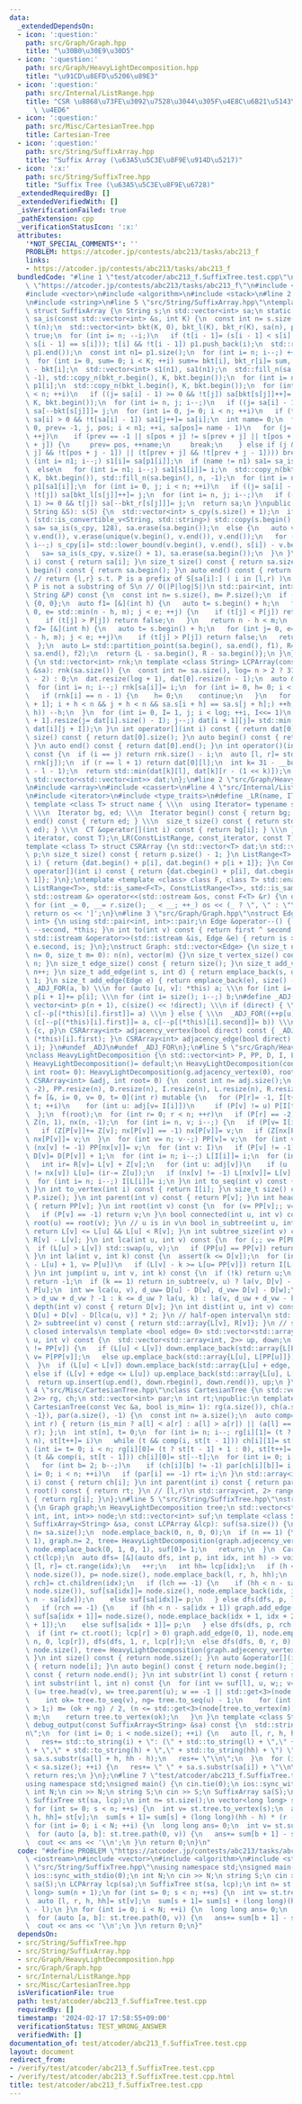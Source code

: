 ```yaml
---
data:
  _extendedDependsOn:
  - icon: ':question:'
    path: src/Graph/Graph.hpp
    title: "\u30B0\u30E9\u30D5"
  - icon: ':question:'
    path: src/Graph/HeavyLightDecomposition.hpp
    title: "\u91CD\u8EFD\u5206\u89E3"
  - icon: ':question:'
    path: src/Internal/ListRange.hpp
    title: "CSR \u8868\u73FE\u3092\u7528\u3044\u305F\u4E8C\u6B21\u5143\u914D\u5217\
      \ \u4ED6"
  - icon: ':question:'
    path: src/Misc/CartesianTree.hpp
    title: Cartesian-Tree
  - icon: ':question:'
    path: src/String/SuffixArray.hpp
    title: "Suffix Array (\u63A5\u5C3E\u8F9E\u914D\u5217)"
  - icon: ':x:'
    path: src/String/SuffixTree.hpp
    title: "Suffix Tree (\u63A5\u5C3E\u8F9E\u6728)"
  _extendedRequiredBy: []
  _extendedVerifiedWith: []
  _isVerificationFailed: true
  _pathExtension: cpp
  _verificationStatusIcon: ':x:'
  attributes:
    '*NOT_SPECIAL_COMMENTS*': ''
    PROBLEM: https://atcoder.jp/contests/abc213/tasks/abc213_f
    links:
    - https://atcoder.jp/contests/abc213/tasks/abc213_f
  bundledCode: "#line 1 \"test/atcoder/abc213_f.SuffixTree.test.cpp\"\n#define PROBLEM\
    \ \"https://atcoder.jp/contests/abc213/tasks/abc213_f\"\n#include <iostream>\n\
    #include <vector>\n#include <algorithm>\n#include <stack>\n#line 2 \"src/String/SuffixArray.hpp\"\
    \n#include <string>\n#line 5 \"src/String/SuffixArray.hpp\"\ntemplate <class String>\
    \ struct SuffixArray {\n String s;\n std::vector<int> sa;\n static inline std::vector<int>\
    \ sa_is(const std::vector<int> &s, int K) {\n  const int n= s.size();\n  std::vector<char>\
    \ t(n);\n  std::vector<int> bkt(K, 0), bkt_l(K), bkt_r(K), sa(n), p1;\n  t.back()=\
    \ true;\n  for (int i= n; --i;)\n   if (t[i - 1]= (s[i - 1] < s[i] || (t[i] &&\
    \ s[i - 1] == s[i])); t[i] && !t[i - 1]) p1.push_back(i);\n  std::reverse(p1.begin(),\
    \ p1.end());\n  const int n1= p1.size();\n  for (int i= n; i--;) ++bkt[s[i]];\n\
    \  for (int i= 0, sum= 0; i < K; ++i) sum+= bkt[i], bkt_r[i]= sum, bkt_l[i]= sum\
    \ - bkt[i];\n  std::vector<int> s1(n1), sa1(n1);\n  std::fill_n(sa.begin(), n,\
    \ -1), std::copy_n(bkt_r.begin(), K, bkt.begin());\n  for (int i= n1; i--;) sa[--bkt[s[p1[i]]]]=\
    \ p1[i];\n  std::copy_n(bkt_l.begin(), K, bkt.begin());\n  for (int i= 0, j; i\
    \ < n; ++i)\n   if ((j= sa[i] - 1) >= 0 && !t[j]) sa[bkt[s[j]]++]= j;\n  std::copy_n(bkt_r.begin(),\
    \ K, bkt.begin());\n  for (int i= n, j; i--;)\n   if ((j= sa[i] - 1) >= 0 && t[j])\
    \ sa[--bkt[s[j]]]= j;\n  for (int i= 0, j= 0; i < n; ++i)\n   if (t[sa[i]] &&\
    \ sa[i] > 0 && !t[sa[i] - 1]) sa1[j++]= sa[i];\n  int name= 0;\n  for (int i=\
    \ 0, prev= -1, j, pos; i < n1; ++i, sa[pos]= name - 1)\n   for (j= 0, pos= sa1[i];;\
    \ ++j)\n    if (prev == -1 || s[pos + j] != s[prev + j] || t[pos + j] != t[prev\
    \ + j]) {\n     prev= pos, ++name;\n     break;\n    } else if (j && ((t[pos +\
    \ j] && !t[pos + j - 1]) || (t[prev + j] && !t[prev + j - 1]))) break;\n  for\
    \ (int i= n1; i--;) s1[i]= sa[p1[i]];\n  if (name != n1) sa1= sa_is(s1, name);\n\
    \  else\n   for (int i= n1; i--;) sa1[s1[i]]= i;\n  std::copy_n(bkt_r.begin(),\
    \ K, bkt.begin()), std::fill_n(sa.begin(), n, -1);\n  for (int i= n1; i--;) sa[--bkt[s[p1[sa1[i]]]]]=\
    \ p1[sa1[i]];\n  for (int i= 0, j; i < n; ++i)\n   if ((j= sa[i] - 1) >= 0 &&\
    \ !t[j]) sa[bkt_l[s[j]]++]= j;\n  for (int i= n, j; i--;)\n   if ((j= sa[i] -\
    \ 1) >= 0 && t[j]) sa[--bkt_r[s[j]]]= j;\n  return sa;\n }\npublic:\n SuffixArray(const\
    \ String &S): s(S) {\n  std::vector<int> s_cpy(s.size() + 1);\n  if constexpr\
    \ (std::is_convertible_v<String, std::string>) std::copy(s.begin(), s.end(), s_cpy.begin()),\
    \ sa= sa_is(s_cpy, 128), sa.erase(sa.begin());\n  else {\n   auto v= s;\n   sort(v.begin(),\
    \ v.end()), v.erase(unique(v.begin(), v.end()), v.end());\n   for (int i= s.size();\
    \ i--;) s_cpy[i]= std::lower_bound(v.begin(), v.end(), s[i]) - v.begin() + 1;\n\
    \   sa= sa_is(s_cpy, v.size() + 1), sa.erase(sa.begin());\n  }\n }\n int operator[](int\
    \ i) const { return sa[i]; }\n size_t size() const { return sa.size(); }\n auto\
    \ begin() const { return sa.begin(); }\n auto end() const { return sa.end(); }\n\
    \ // return {l,r} s.t. P is a prefix of S[sa[i]:] ( i in [l,r) )\n // l == r if\
    \ P is not a substring of S\n // O(|P|log|S|)\n std::pair<int, int> pattern_matching(const\
    \ String &P) const {\n  const int n= s.size(), m= P.size();\n  if (n < m) return\
    \ {0, 0};\n  auto f1= [&](int h) {\n   auto t= s.begin() + h;\n   for (int j=\
    \ 0, e= std::min(n - h, m); j < e; ++j) {\n    if (t[j] < P[j]) return true;\n\
    \    if (t[j] > P[j]) return false;\n   }\n   return n - h < m;\n  };\n  auto\
    \ f2= [&](int h) {\n   auto t= s.begin() + h;\n   for (int j= 0, e= std::min(n\
    \ - h, m); j < e; ++j)\n    if (t[j] > P[j]) return false;\n   return true;\n\
    \  };\n  auto L= std::partition_point(sa.begin(), sa.end(), f1), R= std::partition_point(L,\
    \ sa.end(), f2);\n  return {L - sa.begin(), R - sa.begin()};\n }\n};\nstruct LCPArray\
    \ {\n std::vector<int> rnk;\n template <class String> LCPArray(const SuffixArray<String>\
    \ &sa): rnk(sa.size()) {\n  const int n= sa.size(), log= n > 2 ? 31 - __builtin_clz(n\
    \ - 2) : 0;\n  dat.resize(log + 1), dat[0].resize(n - 1);\n  auto &lcp= dat[0];\n\
    \  for (int i= n; i--;) rnk[sa[i]]= i;\n  for (int i= 0, h= 0; i < n; ++i) {\n\
    \   if (rnk[i] == n - 1) {\n    h= 0;\n    continue;\n   }\n   for (int j= sa[rnk[i]\
    \ + 1]; i + h < n && j + h < n && sa.s[i + h] == sa.s[j + h];) ++h;\n   if ((lcp[rnk[i]]=\
    \ h)) --h;\n  }\n  for (int i= 0, I= 1, j; i < log; ++i, I<<= 1)\n   for (dat[i\
    \ + 1].resize(j= dat[i].size() - I); j--;) dat[i + 1][j]= std::min(dat[i][j],\
    \ dat[i][j + I]);\n }\n int operator[](int i) const { return dat[0][i]; }\n size_t\
    \ size() const { return dat[0].size(); }\n auto begin() const { return dat[0].begin();\
    \ }\n auto end() const { return dat[0].end(); }\n int operator()(int i, int j)\
    \ const {\n  if (i == j) return rnk.size() - i;\n  auto [l, r]= std::minmax(rnk[i],\
    \ rnk[j]);\n  if (r == l + 1) return dat[0][l];\n  int k= 31 - __builtin_clz(r\
    \ - l - 1);\n  return std::min(dat[k][l], dat[k][r - (1 << k)]);\n }\nprivate:\n\
    \ std::vector<std::vector<int>> dat;\n};\n#line 2 \"src/Graph/HeavyLightDecomposition.hpp\"\
    \n#include <array>\n#include <cassert>\n#line 4 \"src/Internal/ListRange.hpp\"\
    \n#include <iterator>\n#include <type_traits>\n#define _LR(name, IT, CT) \\\n\
    \ template <class T> struct name { \\\n  using Iterator= typename std::vector<T>::IT;\
    \ \\\n  Iterator bg, ed; \\\n  Iterator begin() const { return bg; } \\\n  Iterator\
    \ end() const { return ed; } \\\n  size_t size() const { return std::distance(bg,\
    \ ed); } \\\n  CT &operator[](int i) const { return bg[i]; } \\\n }\n_LR(ListRange,\
    \ iterator, const T);\n_LR(ConstListRange, const_iterator, const T);\n#undef _LR\n\
    template <class T> struct CSRArray {\n std::vector<T> dat;\n std::vector<int>\
    \ p;\n size_t size() const { return p.size() - 1; }\n ListRange<T> operator[](int\
    \ i) { return {dat.begin() + p[i], dat.begin() + p[i + 1]}; }\n ConstListRange<T>\
    \ operator[](int i) const { return {dat.cbegin() + p[i], dat.cbegin() + p[i +\
    \ 1]}; }\n};\ntemplate <template <class> class F, class T> std::enable_if_t<std::disjunction_v<std::is_same<F<T>,\
    \ ListRange<T>>, std::is_same<F<T>, ConstListRange<T>>, std::is_same<F<T>, CSRArray<T>>>,\
    \ std::ostream &> operator<<(std::ostream &os, const F<T> &r) {\n os << '[';\n\
    \ for (int _= 0, __= r.size(); _ < __; ++_) os << (_ ? \", \" : \"\") << r[_];\n\
    \ return os << ']';\n}\n#line 3 \"src/Graph/Graph.hpp\"\nstruct Edge: std::pair<int,\
    \ int> {\n using std::pair<int, int>::pair;\n Edge &operator--() { return --first,\
    \ --second, *this; }\n int to(int v) const { return first ^ second ^ v; }\n friend\
    \ std::istream &operator>>(std::istream &is, Edge &e) { return is >> e.first >>\
    \ e.second, is; }\n};\nstruct Graph: std::vector<Edge> {\n size_t n;\n Graph(size_t\
    \ n= 0, size_t m= 0): n(n), vector(m) {}\n size_t vertex_size() const { return\
    \ n; }\n size_t edge_size() const { return size(); }\n size_t add_vertex() { return\
    \ n++; }\n size_t add_edge(int s, int d) { return emplace_back(s, d), size() -\
    \ 1; }\n size_t add_edge(Edge e) { return emplace_back(e), size() - 1; }\n#define\
    \ _ADJ_FOR(a, b) \\\n for (auto [u, v]: *this) a; \\\n for (int i= 0; i < n; ++i)\
    \ p[i + 1]+= p[i]; \\\n for (int i= size(); i--;) b;\n#define _ADJ(a, b) \\\n\
    \ vector<int> p(n + 1), c(size() << !direct); \\\n if (direct) { \\\n  _ADJ_FOR(++p[u],\
    \ c[--p[(*this)[i].first]]= a) \\\n } else { \\\n  _ADJ_FOR((++p[u], ++p[v]),\
    \ (c[--p[(*this)[i].first]]= a, c[--p[(*this)[i].second]]= b)) \\\n } \\\n return\
    \ {c, p}\n CSRArray<int> adjacency_vertex(bool direct) const { _ADJ((*this)[i].second,\
    \ (*this)[i].first); }\n CSRArray<int> adjacency_edge(bool direct) const { _ADJ(i,\
    \ i); }\n#undef _ADJ\n#undef _ADJ_FOR\n};\n#line 5 \"src/Graph/HeavyLightDecomposition.hpp\"\
    \nclass HeavyLightDecomposition {\n std::vector<int> P, PP, D, I, L, R;\npublic:\n\
    \ HeavyLightDecomposition()= default;\n HeavyLightDecomposition(const Graph &g,\
    \ int root= 0): HeavyLightDecomposition(g.adjacency_vertex(0), root) {}\n HeavyLightDecomposition(const\
    \ CSRArray<int> &adj, int root= 0) {\n  const int n= adj.size();\n  P.assign(n,\
    \ -2), PP.resize(n), D.resize(n), I.resize(n), L.resize(n), R.resize(n);\n  auto\
    \ f= [&, i= 0, v= 0, t= 0](int r) mutable {\n   for (P[r]= -1, I[t++]= r; i <\
    \ t; ++i)\n    for (int u: adj[v= I[i]])\n     if (P[v] != u) P[I[t++]= u]= v;\n\
    \  };\n  f(root);\n  for (int r= 0; r < n; ++r)\n   if (P[r] == -2) f(r);\n  std::vector<int>\
    \ Z(n, 1), nx(n, -1);\n  for (int i= n, v; i--;) {\n   if (P[v= I[i]] == -1) continue;\n\
    \   if (Z[P[v]]+= Z[v]; nx[P[v]] == -1) nx[P[v]]= v;\n   if (Z[nx[P[v]]] < Z[v])\
    \ nx[P[v]]= v;\n  }\n  for (int v= n; v--;) PP[v]= v;\n  for (int v: I)\n   if\
    \ (nx[v] != -1) PP[nx[v]]= v;\n  for (int v: I)\n   if (P[v] != -1) PP[v]= PP[PP[v]],\
    \ D[v]= D[P[v]] + 1;\n  for (int i= n; i--;) L[I[i]]= i;\n  for (int v: I) {\n\
    \   int ir= R[v]= L[v] + Z[v];\n   for (int u: adj[v])\n    if (u != P[v] && u\
    \ != nx[v]) L[u]= (ir-= Z[u]);\n   if (nx[v] != -1) L[nx[v]]= L[v] + 1;\n  }\n\
    \  for (int i= n; i--;) I[L[i]]= i;\n }\n int to_seq(int v) const { return L[v];\
    \ }\n int to_vertex(int i) const { return I[i]; }\n size_t size() const { return\
    \ P.size(); }\n int parent(int v) const { return P[v]; }\n int head(int v) const\
    \ { return PP[v]; }\n int root(int v) const {\n  for (v= PP[v];; v= PP[P[v]])\n\
    \   if (P[v] == -1) return v;\n }\n bool connected(int u, int v) const { return\
    \ root(u) == root(v); }\n // u is in v\n bool in_subtree(int u, int v) const {\
    \ return L[v] <= L[u] && L[u] < R[v]; }\n int subtree_size(int v) const { return\
    \ R[v] - L[v]; }\n int lca(int u, int v) const {\n  for (;; v= P[PP[v]]) {\n \
    \  if (L[u] > L[v]) std::swap(u, v);\n   if (PP[u] == PP[v]) return u;\n  }\n\
    \ }\n int la(int v, int k) const {\n  assert(k <= D[v]);\n  for (int u;; k-= L[v]\
    \ - L[u] + 1, v= P[u])\n   if (L[v] - k >= L[u= PP[v]]) return I[L[v] - k];\n\
    \ }\n int jump(int u, int v, int k) const {\n  if (!k) return u;\n  if (u == v)\
    \ return -1;\n  if (k == 1) return in_subtree(v, u) ? la(v, D[v] - D[u] - 1) :\
    \ P[u];\n  int w= lca(u, v), d_uw= D[u] - D[w], d_vw= D[v] - D[w];\n  return k\
    \ > d_uw + d_vw ? -1 : k <= d_uw ? la(u, k) : la(v, d_uw + d_vw - k);\n }\n int\
    \ depth(int v) const { return D[v]; }\n int dist(int u, int v) const { return\
    \ D[u] + D[v] - D[lca(u, v)] * 2; }\n // half-open interval\n std::array<int,\
    \ 2> subtree(int v) const { return std::array{L[v], R[v]}; }\n // sequence of\
    \ closed intervals\n template <bool edge= 0> std::vector<std::array<int, 2>> path(int\
    \ u, int v) const {\n  std::vector<std::array<int, 2>> up, down;\n  while (PP[u]\
    \ != PP[v]) {\n   if (L[u] < L[v]) down.emplace_back(std::array{L[PP[v]], L[v]}),\
    \ v= P[PP[v]];\n   else up.emplace_back(std::array{L[u], L[PP[u]]}), u= P[PP[u]];\n\
    \  }\n  if (L[u] < L[v]) down.emplace_back(std::array{L[u] + edge, L[v]});\n \
    \ else if (L[v] + edge <= L[u]) up.emplace_back(std::array{L[u], L[v] + edge});\n\
    \  return up.insert(up.end(), down.rbegin(), down.rend()), up;\n }\n};\n#line\
    \ 4 \"src/Misc/CartesianTree.hpp\"\nclass CartesianTree {\n std::vector<std::array<int,\
    \ 2>> rg, ch;\n std::vector<int> par;\n int rt;\npublic:\n template <class Vec>\
    \ CartesianTree(const Vec &a, bool is_min= 1): rg(a.size()), ch(a.size(), std::array{-1,\
    \ -1}), par(a.size(), -1) {\n  const int n= a.size();\n  auto comp= [&](int l,\
    \ int r) { return (is_min ? a[l] < a[r] : a[l] > a[r]) || (a[l] == a[r] && l <\
    \ r); };\n  int st[n], t= 0;\n  for (int i= n; i--; rg[i][1]= (t ? st[t - 1] :\
    \ n), st[t++]= i)\n   while (t && comp(i, st[t - 1])) ch[i][1]= st[--t];\n  for\
    \ (int i= t= 0; i < n; rg[i][0]= (t ? st[t - 1] + 1 : 0), st[t++]= i++)\n   while\
    \ (t && comp(i, st[t - 1])) ch[i][0]= st[--t];\n  for (int i= 0; i < n; ++i)\n\
    \   for (int b= 2; b--;)\n    if (ch[i][b] != -1) par[ch[i][b]]= i;\n  for (int\
    \ i= 0; i < n; ++i)\n   if (par[i] == -1) rt= i;\n }\n std::array<int, 2> children(int\
    \ i) const { return ch[i]; }\n int parent(int i) const { return par[i]; }\n int\
    \ root() const { return rt; }\n // [l,r)\n std::array<int, 2> range(int i) const\
    \ { return rg[i]; }\n};\n#line 5 \"src/String/SuffixTree.hpp\"\nstruct SuffixTree\
    \ {\n Graph graph;\n HeavyLightDecomposition tree;\n std::vector<std::tuple<int,\
    \ int, int, int>> node;\n std::vector<int> suf;\n template <class String> SuffixTree(const\
    \ SuffixArray<String> &sa, const LCPArray &lcp): suf(sa.size()) {\n  const int\
    \ n= sa.size();\n  node.emplace_back(0, n, 0, 0);\n  if (n == 1) {\n   graph.add_edge(0,\
    \ 1), graph.n= 2, tree= HeavyLightDecomposition(graph.adjecency_vertex(1), 0),\
    \ node.emplace_back(0, 1, 0, 1), suf[0]= 1;\n   return;\n  }\n  CartesianTree\
    \ ct(lcp);\n  auto dfs= [&](auto dfs, int p, int idx, int h) -> void {\n   auto\
    \ [l, r]= ct.range(idx);\n   ++r;\n   int hh= lcp[idx];\n   if (h < hh) graph.add_edge(p,\
    \ node.size()), p= node.size(), node.emplace_back(l, r, h, hh);\n   auto [lch,\
    \ rch]= ct.children(idx);\n   if (lch == -1) {\n    if (hh < n - sa[idx]) graph.add_edge(p,\
    \ node.size()), suf[sa[idx]]= node.size(), node.emplace_back(idx, idx + 1, hh,\
    \ n - sa[idx]);\n    else suf[sa[idx]]= p;\n   } else dfs(dfs, p, lch, hh);\n\
    \   if (rch == -1) {\n    if (hh < n - sa[idx + 1]) graph.add_edge(p, node.size()),\
    \ suf[sa[idx + 1]]= node.size(), node.emplace_back(idx + 1, idx + 2, hh, n - sa[idx\
    \ + 1]);\n    else suf[sa[idx + 1]]= p;\n   } else dfs(dfs, p, rch, hh);\n  };\n\
    \  if (int r= ct.root(); lcp[r] > 0) graph.add_edge(0, 1), node.emplace_back(0,\
    \ n, 0, lcp[r]), dfs(dfs, 1, r, lcp[r]);\n  else dfs(dfs, 0, r, 0);\n  graph.n=\
    \ node.size(), tree= HeavyLightDecomposition(graph.adjecency_vertex(1), 0);\n\
    \ }\n int size() const { return node.size(); }\n auto &operator[](int i) const\
    \ { return node[i]; }\n auto begin() const { return node.begin(); }\n auto end()\
    \ const { return node.end(); }\n int substr(int l) const { return suf[l]; }\n\
    \ int substr(int l, int n) const {\n  for (int v= suf[l], u, w;; v= w)\n   if\
    \ (u= tree.head(v), w= tree.parent(u); w == -1 || std::get<3>(node[w]) < n) {\n\
    \    int ok= tree.to_seq(v), ng= tree.to_seq(u) - 1;\n    for (int m; ok - ng\
    \ > 1;) m= (ok + ng) / 2, (n <= std::get<3>(node[tree.to_vertex(m)]) ? ok : ng)=\
    \ m;\n    return tree.to_vertex(ok);\n   }\n }\n template <class String> std::string\
    \ debug_output(const SuffixArray<String> &sa) const {\n  std::string res= \"\\\
    n\";\n  for (int i= 0; i < node.size(); ++i) {\n   auto [l, r, h, hh]= node[i];\n\
    \   res+= std::to_string(i) + \": (\" + std::to_string(l) + \",\" + std::to_string(r)\
    \ + \",\" + std::to_string(h) + \",\" + std::to_string(hh) + \") \";\n   res+=\
    \ sa.s.substr(sa[l] + h, hh - h);\n   res+= \"\\n\";\n  }\n  for (int i= 0; i\
    \ < sa.size(); ++i) {\n   res+= \" \" + sa.s.substr(sa[i]) + \"\\n\";\n  }\n \
    \ return res;\n }\n};\n#line 7 \"test/atcoder/abc213_f.SuffixTree.test.cpp\"\n\
    using namespace std;\nsigned main() {\n cin.tie(0);\n ios::sync_with_stdio(0);\n\
    \ int N;\n cin >> N;\n string S;\n cin >> S;\n SuffixArray sa(S);\n LCPArray lcp(sa);\n\
    \ SuffixTree st(sa, lcp);\n int n= st.size();\n vector<long long> sum(n + 1);\n\
    \ for (int s= 0; s < n; ++s) {\n  int v= st.tree.to_vertex(s);\n  auto [l, r,\
    \ h, hh]= st[v];\n  sum[s + 1]= sum[s] + (long long)(hh - h) * (r - l);\n }\n\
    \ for (int i= 0; i < N; ++i) {\n  long long ans= 0;\n  int v= st.substr(i);\n\
    \  for (auto [a, b]: st.tree.path(0, v)) {\n   ans+= sum[b + 1] - sum[a];\n  }\n\
    \  cout << ans << '\\n';\n }\n return 0;\n}\n"
  code: "#define PROBLEM \"https://atcoder.jp/contests/abc213/tasks/abc213_f\"\n#include\
    \ <iostream>\n#include <vector>\n#include <algorithm>\n#include <stack>\n#include\
    \ \"src/String/SuffixTree.hpp\"\nusing namespace std;\nsigned main() {\n cin.tie(0);\n\
    \ ios::sync_with_stdio(0);\n int N;\n cin >> N;\n string S;\n cin >> S;\n SuffixArray\
    \ sa(S);\n LCPArray lcp(sa);\n SuffixTree st(sa, lcp);\n int n= st.size();\n vector<long\
    \ long> sum(n + 1);\n for (int s= 0; s < n; ++s) {\n  int v= st.tree.to_vertex(s);\n\
    \  auto [l, r, h, hh]= st[v];\n  sum[s + 1]= sum[s] + (long long)(hh - h) * (r\
    \ - l);\n }\n for (int i= 0; i < N; ++i) {\n  long long ans= 0;\n  int v= st.substr(i);\n\
    \  for (auto [a, b]: st.tree.path(0, v)) {\n   ans+= sum[b + 1] - sum[a];\n  }\n\
    \  cout << ans << '\\n';\n }\n return 0;\n}"
  dependsOn:
  - src/String/SuffixTree.hpp
  - src/String/SuffixArray.hpp
  - src/Graph/HeavyLightDecomposition.hpp
  - src/Graph/Graph.hpp
  - src/Internal/ListRange.hpp
  - src/Misc/CartesianTree.hpp
  isVerificationFile: true
  path: test/atcoder/abc213_f.SuffixTree.test.cpp
  requiredBy: []
  timestamp: '2024-02-17 17:58:55+09:00'
  verificationStatus: TEST_WRONG_ANSWER
  verifiedWith: []
documentation_of: test/atcoder/abc213_f.SuffixTree.test.cpp
layout: document
redirect_from:
- /verify/test/atcoder/abc213_f.SuffixTree.test.cpp
- /verify/test/atcoder/abc213_f.SuffixTree.test.cpp.html
title: test/atcoder/abc213_f.SuffixTree.test.cpp
---
```

